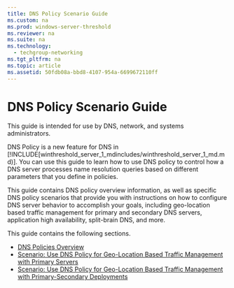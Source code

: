 ```yaml
---
title: DNS Policy Scenario Guide
ms.custom: na
ms.prod: windows-server-threshold
ms.reviewer: na
ms.suite: na
ms.technology: 
  - techgroup-networking
ms.tgt_pltfrm: na
ms.topic: article
ms.assetid: 50fdb08a-bbd8-4107-954a-6699672110ff
---
```

# DNS Policy Scenario Guide
This guide is intended for use by DNS, network, and systems administrators.

DNS Policy is a new feature for DNS in [!INCLUDE[winthreshold_server_1_mdincludes/winthreshold_server_1_md.md)]. You can use this guide to learn how to use DNS policy to control how a DNS server processes name resolution queries based on different parameters that you define in policies. 

This guide contains DNS policy overview information, as well as specific DNS policy scenarios that provide you with instructions on how to configure DNS server behavior to accomplish your goals, including geo-location based traffic management for primary and secondary DNS servers, application high availability, split-brain DNS, and more.

This guide contains the following sections.

- [DNS Policies Overview](DNS-Policies-Overview.md)
- [Scenario: Use DNS Policy for Geo-Location Based Traffic Management with Primary Servers](Scenario:%20Use%20DNS%20Policy%20for%20Geo-Location%20Based%20Traffic%20Management%20with%20Primary%20Servers.md)
- [Scenario: Use DNS Policy for Geo-Location Based Traffic Management with Primary-Secondary Deployments](Scenario:%20Use%20DNS%20Policy%20for%20Geo-Location%20Based%20Traffic%20Management%20with%20Primary-Secondary%20Deployments.md)


